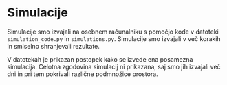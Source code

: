# Simulacije

Simulacije smo izvajali na osebnem računalniku s pomočjo kode v datoteki `simulation_code.py` in `simulations.py`. Simulacije smo izvajali v več korakih in smiselno shranjevali rezultate. 

V datotekah je prikazan postopek kako se izvede ena posamezna simulacija. Celotna zgodovina simulacij ni prikazana, saj smo jih izvajali več dni in pri tem pokrivali različne podmnožice prostora. 